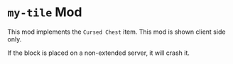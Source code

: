 # ``my-tile`` Mod
This mod implements the ``Cursed Chest`` item. This mod is shown client side only.

If the block is placed on a non-extended server, it will crash it.
